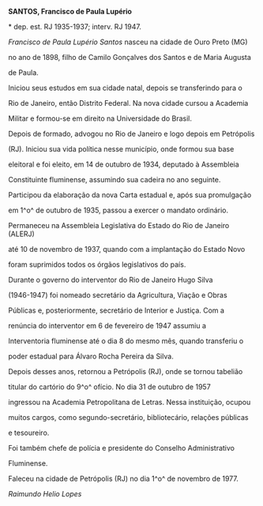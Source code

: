 **SANTOS, Francisco de Paula Lupério**



\* dep. est. RJ 1935-1937; interv. RJ 1947.



*Francisco de Paula Lupério Santos* nasceu na cidade de Ouro Preto (MG)

no ano de 1898, filho de Camilo Gonçalves dos Santos e de Maria Augusta

de Paula.



Iniciou seus estudos em sua cidade natal, depois se transferindo para o

Rio de Janeiro, então Distrito Federal. Na nova cidade cursou a Academia

Militar e formou-se em direito na Universidade do Brasil.



Depois de formado, advogou no Rio de Janeiro e logo depois em Petrópolis

(RJ). Iniciou sua vida política nesse município, onde formou sua base

eleitoral e foi eleito, em 14 de outubro de 1934, deputado à Assembleia

Constituinte fluminense, assumindo sua cadeira no ano seguinte.

Participou da elaboração da nova Carta estadual e, após sua promulgação

em 1^o^ de outubro de 1935, passou a exercer o mandato ordinário.

Permaneceu na Assembleia Legislativa do Estado do Rio de Janeiro (ALERJ)

até 10 de novembro de 1937, quando com a implantação do Estado Novo

foram suprimidos todos os órgãos legislativos do país.



Durante o governo do interventor do Rio de Janeiro Hugo Silva

(1946-1947) foi nomeado secretário da Agricultura, Viação e Obras

Públicas e, posteriormente, secretário de Interior e Justiça. Com a

renúncia do interventor em 6 de fevereiro de 1947 assumiu a

Interventoria fluminense até o dia 8 do mesmo mês, quando transferiu o

poder estadual para Álvaro Rocha Pereira da Silva.



Depois desses anos, retornou a Petrópolis (RJ), onde se tornou tabelião

titular do cartório do 9^o^ ofício. No dia 31 de outubro de 1957

ingressou na Academia Petropolitana de Letras. Nessa instituição, ocupou

muitos cargos, como segundo-secretário, bibliotecário, relações públicas

e tesoureiro.



Foi também chefe de polícia e presidente do Conselho Administrativo

Fluminense.



Faleceu na cidade de Petrópolis (RJ) no dia 1^o^ de novembro de 1977.



*Raimundo Helio Lopes*




